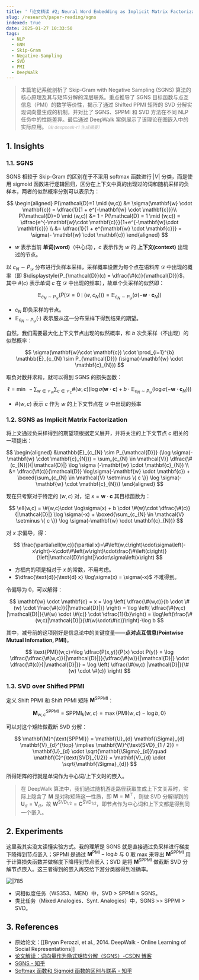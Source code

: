 ```yaml
---
title: '「论文精读 #2」Neural Word Embedding as Implicit Matrix Factorization'
slug: /research/paper-reading/sgns
indexed: true
date: 2025-01-27 10:33:50
tags:
  - NLP
  - GNN
  - Skip-Gram
  - Negative-Sampling
  - SVD
  - PMI
  - DeepWalk
---
```


> 本篇笔记系统剖析了 Skip-Gram with Negative Sampling (SGNS) 算法的核心原理及其与矩阵分解的深层联系。重点推导了 SGNS 目标函数与点互信息（PMI）的数学等价性，揭示了通过 Shifted PPMI 矩阵的 SVD 分解实现词向量生成的机制，并对比了 SGNS、SPPMI 和 SVD 方法在不同 NLP 任务中的性能差异。最后通过 DeepWalk 案例展示了该理论在图嵌入中的实际应用。<small style="font-style: italic; opacity: 0.5">（由 deepseek-r1 生成摘要）</small>

<!-- more -->

## 1. Insights

### 1.1. SGNS

SGNS 相较于 Skip-Gram 的区别在于不采用 softmax 函数进行 $|V|$ 分类，而是使用 sigmoid 函数进行逻辑回归，区分在上下文中真的出现过的词和随机采样的负样本，两者的似然概率分别可以表示为：

$$
\begin{aligned}
P(\mathcal{D}=1 \mid (w,c)) &= \sigma(\mathbf{w} \cdot \mathbf{c}) = \dfrac{1}{1 + e^{-\mathbf{w} \cdot \mathbf{c}}}\\
P(\mathcal{D}=0 \mid (w,c)) &= 1 - P(\mathcal{D} = 1 \mid (w,c)) = \dfrac{e^{-\mathbf{w}\cdot \mathbf{c}}}{1+e^{-\mathbf{w}\cdot \mathbf{c}}} \\
&= \dfrac{1}{1 + e^{\mathbf{w} \cdot \mathbf{c}}} = \sigma(- \mathbf{w} \cdot \mathbf{c})
\end{aligned}
$$

- $w$ 表示当前 **单词(word)**（中心词），$c$ 表示作为 $w$ 的 **上下文(context)** 出现过的节点。

以 $c_{N} \sim P_{\mathcal{D}}$ 分布进行负样本采样，采样概率设置为每个点在语料库 $\mathcal{D}$ 中出现的概率（即 $\displaystyle{P_{\mathcal{D}}(c) = \dfrac{\#(c)}{\mathcal{D}}}$，其中 $\#(c)$ 表示单词 $c$ 在 $\mathcal{D}$ 中出现的频率），故单个负采样的似然即：

$$
\mathbb{E}_{c_{N} \sim P_{\mathcal{D}}} (P(\mathcal{D} = 0 \mid (w,c_{N}))) = \mathbb{E}_{c_{N} \sim P_{\mathcal{D}}} (\sigma(-\mathbf{w} \cdot \mathbf{c}_{N}))
$$

- $c_{N}$ 即负采样的节点。
- $\mathbb{E}_{c_{N} \sim P_{\mathcal{D}}}(\cdot)$ 表示服从这一分布采样下得到结果的期望。

自然，我们需要最大化上下文节点出现的似然概率，和 $b$ 次负采样（不出现）的似然概率：

$$
\sigma(\mathbf{w}\cdot \mathbf{c}) \cdot \prod_{i=1}^{b} \mathbb{E}_{c_{N} \sim P_{\mathcal{D}}} (\sigma(-\mathbf{w} \cdot \mathbf{c}_{N}))
$$

取负对数并求和，就可以得到 SGNS 的损失函数：

$$
\ell = \min\ -\sum_{w \in  \mathcal{V_{\text{w}}}} \sum_{c \in  \mathcal{V_\text{c}}} \#(w,c) (\log \sigma(\mathbf{w} \cdot \mathbf{c}) + b \cdot \mathbb{E}_{c_{N} \sim P_{\mathcal{D}} }( \log \sigma(-\mathbf{w} \cdot \mathbf{c}_{N})))
$$

- $\#(w,c)$ 表示 $c$ 作为 $w$ 的上下文节点在 $\mathcal{D}$ 中出现的频率

### 1.2. SGNS as Implicit Matrix Factorization

将上文通过负采样得到的期望项根据定义展开，并将关注的上下文节点 $c$ 相关的一项提出：

$$
\begin{aligned}
&\mathbb{E}_{c_{N} \sim P_{\mathcal{D}}} (\log \sigma(-\mathbf{w} \cdot \mathbf{c}_{N}))
= \sum_{c_{N} \in  \mathcal{V}} \dfrac{\#(c_{N})}{|\mathcal{D}|} \log \sigma (-\mathbf{w} \cdot \mathbf{c}_{N}) \\
&= \dfrac{\#(c)}{\mathcal{D}} \log\sigma(-\mathbf{w} \cdot \mathbf{c}) + \boxed{\sum_{c_{N} \in  \mathcal{V} \setminus \{ c \}} \log \sigma(-\mathbf{w} \cdot \mathbf{c}_{N})}
\end{aligned}
$$

现在只考察对于特定的 $(w,c)$ 对，记 $x=\mathbf{w} \cdot \mathbf{c}$ 其目标函数为：

$$
\ell(w,c) = \#(w,c)\cdot \log\sigma(x) + b \cdot \#(w)\cdot \dfrac{\#(c)}{|\mathcal{D}|} \log \sigma(-x) + \boxed{\sum_{c_{N} \in  \mathcal{V} \setminus \{ c \}} \log \sigma(-\mathbf{w} \cdot \mathbf{c}_{N})}
$$

对 $x$ 求偏导，得：

$$
\frac{\partial\ell(w,c)}{\partial x}=\#\left(w,c\right)\cdot\sigma\left(-x\right)-k\cdot\#\left(w\right)\cdot\frac{\#\left(c\right)}{\left|\mathcal{D}\right|}\cdot\sigma\left(x\right)
$$

- 方框内的项是相对于 $x$ 的常数，不用考虑。
- $\dfrac{\text{d}}{\text{d} x} \log\sigma(x) = \sigma(-x)$ 不难得到。

令偏导为 $0$，可以解得：

$$
\mathbf{w} \cdot \mathbf{c} = x
= \log \left( \dfrac{\#(w,c)}{b \cdot \#(w) \cdot \frac{\#(c)}{|\mathcal{D}|}} \right)
= \log \left( \dfrac{\#(w,c) |\mathcal{D}|}{\#(w) \cdot \#(c)} \cdot \dfrac{1}{b}\right)
= \log\left(\frac{\#(w,c)|\mathcal{D}|}{\#(w)\cdot\#(c)}\right)-\log b
$$

其中，减号前的这项刚好是信息论中的关键度量——**点对点互信息(Pointwise Mutual Infomation, PMI)**。

$$
\text{PMI}(w,c)=\log \dfrac{P(x,y)}{P(x) \cdot P(y)} = \log \dfrac{\dfrac{\#(w,c)}{|\mathcal{D}|}}{\dfrac{\#(w)}{|\mathcal{D}|} \cdot \dfrac{\#(c)}{|\mathcal{D}|}} = \log \left( \dfrac{\#(w,c) |\mathcal{D}|}{\#(w) \cdot \#(c)} \right)
$$

### 1.3. SVD over Shifted PPMI

定义 Shift PPMI 和 Shift PPMI 矩阵 $\mathbf{M}^{\text{SPPMI}}$：

$$
\mathbf{M}^{\text{SPPMI}}_{w,c} =  \text{SPPMI}_{k}(w,c) = \max \{ \text{PMI}(w,c) - \log b, 0 \}
$$

可以对这个矩阵做截断 SVD 分解：

$$
\mathbf{M}^{\text{SPPMI}} = \mathbf{U}_{d} \mathbf{\Sigma}_{d} \mathbf{V}_{d}^{\top}
\implies \mathbf{W}^{\text{SVD}_{1 / 2}} = \mathbf{U}_{d} \cdot \sqrt{\mathbf{\Sigma}_{d}}\quad \mathbf{C}^{\text{SVD}_{1/2}} = \mathbf{V}_{d} \cdot \sqrt{\mathbf{\Sigma}_{d}}
$$

所得矩阵的行就是单词作为中心词/上下文时的嵌入。

> 在 DeepWalk 算法中，我们通过随机游走路径获取生成上下文关系时，实际上隐含了 $\mathbf{M}$ 是对称矩阵这一性质，即 $\mathbf{M}=\mathbf{M}^{\top}$，则做 SVD 分解得到的 $\mathbf{U}_{d}=\mathbf{V}_{d}$，故 $\mathbf{W}^{\text{SVD}_{1/2}}=\mathbf{C}^{\text{SVD}_{1/2}}$，即节点作为中心词和上下文都是得到同一个嵌入。

## 2. Experiments

这里我其实没太读懂实验方式。我的理解是 SGNS 就是直接通过负采样进行梯度下降得到节点嵌入；SPPMI 是通过 $\mathbf{M}^{\text{PMI}}-\log b$ 与 $0$ 取 max 来导出 $\mathbf{M}^{\text{SPPMI}}$ 用于计算损失函数并做梯度下降得到节点嵌入；SVD 是将 $\mathbf{M}^{\text{SPPMI}}$ 做截断 SVD 分解节点嵌入。这三者得到的嵌入再交给下游分类器得到准确率。

![|785](https://img.memset0.cn/2025/01/27/KJx60Gj6.png)

- 词相似度任务（WS353、MEN）中，SVD > SPPMI ≈ SGNS。
- 类比任务（Mixed Analogies、Synt. Analogies）中，SGNS >> SPPMI > SVD。

## 3. References

- 原始论文：[[Bryan Perozzi, et al., 2014. DeepWalk - Online Learning of Social Representations]]
- [论文解读：词向量作为隐式矩阵分解（SGNS）-CSDN 博客](https://blog.csdn.net/rosefun96/article/details/108413273)
- [SGNS - 知乎](https://zhuanlan.zhihu.com/p/53250696)
- [Softmax 函数和 Sigmoid 函数的区别与联系 - 知乎](https://zhuanlan.zhihu.com/p/356976844)
